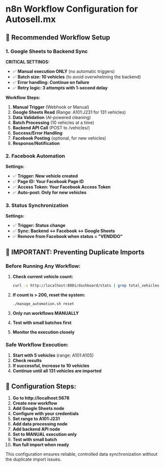 # n8n Workflow Configuration for Autosell.mx

## 🎯 Recommended Workflow Setup

### 1. Google Sheets to Backend Sync

**CRITICAL SETTINGS:**
- ✅ **Manual execution ONLY** (no automatic triggers)
- ✅ **Batch size: 10 vehicles** (to avoid overwhelming the backend)
- ✅ **Error handling: Continue on failure**
- ✅ **Retry logic: 3 attempts with 1-second delay**

**Workflow Steps:**
1. **Manual Trigger** (Webhook or Manual)
2. **Google Sheets Read** (Range: A101:J231 for 131 vehicles)
3. **Data Validation** (AI-powered cleaning)
4. **Batch Processing** (10 vehicles at a time)
5. **Backend API Call** (POST to /vehicles/)
6. **Success/Error Handling**
7. **Facebook Posting** (optional, for new vehicles)
8. **Response/Notification**

### 2. Facebook Automation

**Settings:**
- ✅ **Trigger: New vehicle created**
- ✅ **Page ID: Your Facebook Page ID**
- ✅ **Access Token: Your Facebook Access Token**
- ✅ **Auto-post: Only for new vehicles**

### 3. Status Synchronization

**Settings:**
- ✅ **Trigger: Status change**
- ✅ **Sync: Backend ↔ Facebook ↔ Google Sheets**
- ✅ **Remove from Facebook when status = "VENDIDO"**

## 🚨 IMPORTANT: Preventing Duplicate Imports

### Before Running Any Workflow:

1. **Check current vehicle count:**
   ```bash
   curl -s http://localhost:8001/dashboard/stats | grep total_vehicles
   ```

2. **If count is > 200, reset the system:**
   ```bash
   ./manage_automation.sh reset
   ```

3. **Only run workflows MANUALLY**
4. **Test with small batches first**
5. **Monitor the execution closely**

### Safe Workflow Execution:

1. **Start with 5 vehicles** (range: A101:A105)
2. **Check results**
3. **If successful, increase to 10 vehicles**
4. **Continue until all 131 vehicles are imported**

## 🔧 Configuration Steps:

1. **Go to http://localhost:5678**
2. **Create new workflow**
3. **Add Google Sheets node**
4. **Configure with your credentials**
5. **Set range to A101:J231**
6. **Add data processing node**
7. **Add backend API node**
8. **Set to MANUAL execution only**
9. **Test with small batch**
10. **Run full import when ready**

This configuration ensures reliable, controlled data synchronization without the duplicate import issues.
